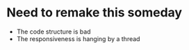 # Need to remake this someday
 - The code structure is bad
 - The responsiveness is hanging by a thread
